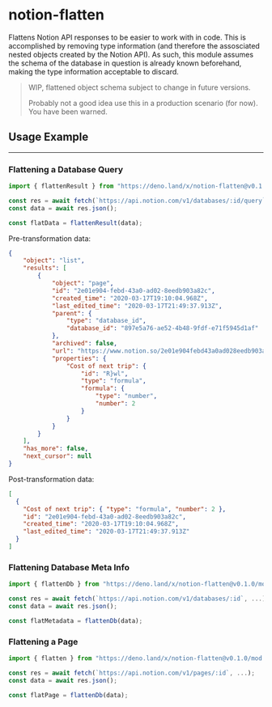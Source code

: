# notion-flatten
Flattens Notion API responses to be easier to work with in code. This is accomplished by removing type information (and therefore the assosciated nested objects created by the Notion API). As such, this module assumes the schema of the database in question is already known beforehand, making the type information acceptable to discard.

> WIP, flattened object schema subject to change in future versions.
>
> Probably not a good idea use this in a production scenario (for now). You have been warned.

## Usage Example

---

### Flattening a Database Query
```ts
import { flattenResult } from "https://deno.land/x/notion-flatten@v0.1.0/mod.ts";

const res = await fetch(`https://api.notion.com/v1/databases/:id/query`, ...);
const data = await res.json();

const flatData = flattenResult(data);
```

Pre-transformation data:
```json
{
	"object": "list",
	"results": [
		{
			"object": "page",
			"id": "2e01e904-febd-43a0-ad02-8eedb903a82c",
			"created_time": "2020-03-17T19:10:04.968Z",
			"last_edited_time": "2020-03-17T21:49:37.913Z",
			"parent": {
				"type": "database_id",
				"database_id": "897e5a76-ae52-4b48-9fdf-e71f5945d1af"
			},
			"archived": false,
			"url": "https://www.notion.so/2e01e904febd43a0ad028eedb903a82c",
			"properties": {
				"Cost of next trip": {
					"id": "R}wl",
					"type": "formula",
					"formula": {
						"type": "number",
						"number": 2
					}
				}
			}
		}
	],
	"has_more": false,
	"next_cursor": null
}
```

Post-transformation data:
```json
[
  {
    "Cost of next trip": { "type": "formula", "number": 2 },
    "id": "2e01e904-febd-43a0-ad02-8eedb903a82c",
    "created_time": "2020-03-17T19:10:04.968Z",
    "last_edited_time": "2020-03-17T21:49:37.913Z"
  }
]
```

### Flattening Database Meta Info
```ts
import { flattenDb } from "https://deno.land/x/notion-flatten@v0.1.0/mod.ts";

const res = await fetch(`https://api.notion.com/v1/databases/:id`, ...);
const data = await res.json();

const flatMetadata = flattenDb(data);
```

### Flattening a Page
```ts
import { flatten } from "https://deno.land/x/notion-flatten@v0.1.0/mod.ts";

const res = await fetch(`https://api.notion.com/v1/pages/:id`, ...);
const data = await res.json();

const flatPage = flattenDb(data);
```